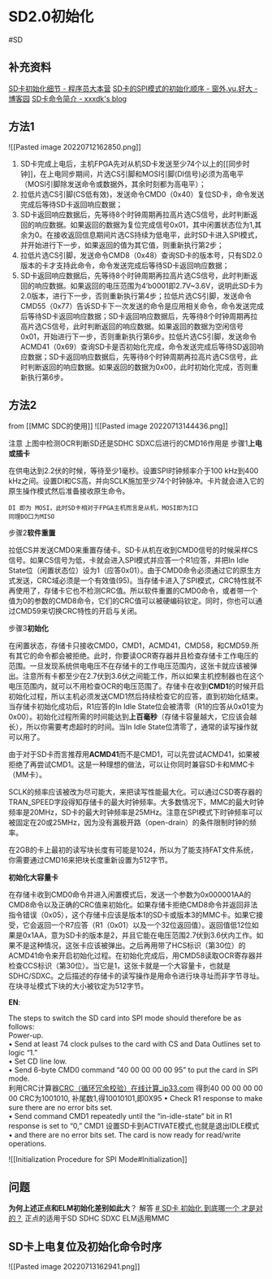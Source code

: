# SD2.0初始化
#SD 
## 补充资料
[SD卡初始化细节 - 程序员大本营](https://www.pianshen.com/article/3747783139/)
[SD卡的SPI模式的初始化顺序 - 窗外.yu.好大 - 博客园](https://www.cnblogs.com/mrightt/archive/2011/06/23/2088265.html)
[SD卡命令简介 - xxxdk's blog](http://xxxdk.xyz/xxx/2021/01/SD%E5%8D%A1%E5%91%BD%E4%BB%A4%E7%AE%80%E4%BB%8B/)
## 方法1 
![[Pasted image 20220712162850.png]]

1. SD卡完成上电后，主机FPGA先对从机SD卡发送至少74个以上的[[同步时钟]]，在上电同步期间，片选CS引脚和MOSI引脚(DI信号)必须为高电平（MOSI引脚除发送命令或数据外，其余时刻都为高电平）；
2. 拉低片选CS引脚(CS低有效)，发送命令CMD0（0x40）复位SD卡，命令发送完成后等待SD卡返回响应数据；
3. SD卡返回响应数据后，先等待8个时钟周期再拉高片选CS信号，此时判断返回的响应数据。如果返回的数据为复位完成信号0x01，其中闲置状态位为1,其余为0。在接收返回信息期间片选CS持续为低电平，此时SD卡进入SPI模式，并开始进行下一步，如果返回的值为其它值，则重新执行第2步；
4. 拉低片选CS引脚，发送命令CMD8（0x48）查询SD卡的版本号，只有SD2.0版本的卡才支持此命令，命令发送完成后等待SD卡返回响应数据；
5. SD卡返回响应数据后，先等待8个时钟周期再拉高片选CS信号，此时判断返回的响应数据。如果返回的电压范围为4’b0001即2.7V~3.6V，说明此SD卡为2.0版本，进行下一步，否则重新执行第4步；拉低片选CS引脚，发送命令CMD55（0x77）告诉SD卡下一次发送的命令是应用相关命令，命令发送完成后等待SD卡返回响应数据；SD卡返回响应数据后，先等待8个时钟周期再拉高片选CS信号，此时判断返回的响应数据。如果返回的数据为空闲信号0x01，开始进行下一步，否则重新执行第6步。拉低片选CS引脚，发送命令ACMD41（0x69）查询SD卡是否初始化完成，命令发送完成后等待SD返回响应数据；SD卡返回响应数据后，先等待8个时钟周期再拉高片选CS信号，此时判断返回的响应数据。如果返回的数据为0x00，此时初始化完成，否则重新执行第6步。
## 方法2
from [[MMC SDC的使用]]
![[Pasted image 20220713144436.png]]

注意 上图中检测OCR判断SD还是SDHC  SDXC后进行的CMD16作用是 
步骤1**上电或插卡**  
  
在供电达到2.2伏的时候，等待至少1毫秒。设置SPI时钟频率介于100 kHz到400 kHz之间。设置DI和CS高，并向SCLK施加至少74个时钟脉冲。卡片就会进入它的原生操作模式然后准备接收原生命令。  

	DI 即为 MOSI，此时SD卡相对于FPGA主机而言是从机，MOSI即为I口
	同理DO口为MISO
	  
步骤2**软件重置**  
  
拉低CS并发送CMD0来重置存储卡。SD卡从机在收到CMD0信号的时候采样CS信号。如果CS信号为低，卡就会进入SPI模式并应答一个R1应答，并把In Idle State位（闲置状态位）设为1（应答0x01）。由于CMD0命令必须通过它的原生方式发送，CRC域必须是一个有效值(95)。当存储卡进入了SPI模式，CRC特性就不再使用了，存储卡它也不检测CRC值。所以软件重置的CMD0命令，或者带一个值为0的参数的CMD8命令，它们的CRC值可以被硬编码钦定。同时，你也可以通过CMD59来切换CRC特性的开启与关闭。  
  
步骤3**初始化**  
  
在闲置状态，存储卡只接收CMD0，CMD1，ACMD41，CMD58，和CMD59.所有其它的命令都会被拒绝。此时，你要读OCR寄存器并且检查存储卡工作电压的范围。一旦发现系统供电电压不在存储卡的工作电压范围内，这张卡就应该被弹出。注意所有卡都至少在2.7伏到3.6伏之间能工作，所以如果主机控制器也在这个电压范围内，就可以不用检查OCR的电压范围了。存储卡在收到**CMD1**的时候开启初始化过程，所以主机必须发送CMD1然后持续检查它的应答，直到初始化结束。当存储卡初始化成功后，R1应答的In Idle State位会被清零（R1的应答从0x01变为0x00）。初始化过程所需的时间能达到**上百毫秒**（存储卡容量越大，它应该会越长），所以你需要考虑超时的时间。当In Idle State位清零了，通常的读写操作就可以用了。  
  
由于对于SD卡而言推荐用**ACMD41**而不是CMD1，可以先尝试ACMD41，如果被拒绝了再尝试CMD1。这是一种理想的做法，可以让你同时兼容SD卡和MMC卡（MM卡）。  
  
SCLK的频率应该被改为尽可能大，来把读写性能最大化。可以通过CSD寄存器的TRAN_SPEED字段得知存储卡的最大时钟频率。大多数情况下，MMC的最大时钟频率是20MHz，SD卡的最大时钟频率是25MHz。注意在SPI模式下时钟频率可以被固定在20或25MHz，因为没有漏极开路（open-drain）的条件限制时钟的频率。  
  
在2GB的卡上最初的读写块长度有可能是1024，所以为了能支持FAT文件系统，你需要通过CMD16来把块长度重新设置为512字节。  
  
**初始化大容量卡**  
  
在存储卡收到CMD0命令并进入闲置模式后，发送一个参数为0x000001AA的CMD8命令以及正确的CRC值来初始化。如果存储卡拒绝CMD8命令并返回非法指令错误（0x05），这个存储卡应该是版本1的SD卡或版本3的MMC卡。如果它接受，它会返回一个R7应答（R1（0x01）以及一个32位返回值）。返回值低12位如果是0x1AA，意为SD卡的版本是2，并且它能在电压范围2.7伏到3.6伏内工作。如果不是这种情况，这张卡应该被弹出。之后再用带了HCS标识（第30位）的ACMD41命令来开启初始化过程。在初始化完成后，用CMD58读取OCR寄存器并检查CCS标识（第30位）。当它是1，这张卡就是一个大容量卡，也就是SDHC/SDXC。之后描述的存储卡的读写操作是用命令进行块寻址而非字节寻址。在块寻址模式下块的大小被钦定为512字节。  

**EN**:

The steps to switch the SD card into SPI mode should therefore be as follows:  
Power-up.  
• Send at least 74 clock pulses to the card with CS and Data Outlines set to logic “1.”  
• Set CD line low.  
• Send 6-byte CMD0 command “40 00 00 00 00 95” to put the card in SPI mode.  
	利用CRC计算器[CRC（循环冗余校验）在线计算_ip33.com](http://www.ip33.com/crc.html)
	得到40 00 00 00 00 00 CRC为1001010, 补尾数1,得10010101,即0X95
• Check R1 response to make sure there are no error bits set.  
• Send command CMD1 repeatedly until the “in-idle-state” bit in R1 response is set to “0,”  CMD1 设置SD卡到ACTIVATE模式,也就是退出IDLE模式
• and there are no error bits set. The card is now ready for read/write operations.

![[Initialization Procedure for SPI Mode#Initialization]]

## 问题
**为何上述正点和ELM初始化差别如此大**？
解答
[# SD卡 初始化 到底哪一个 才是对的？](https://zhidao.baidu.com/question/552597276.html)
正点的适用于SD SDHC SDXC 
ELM适用MMC
## SD卡上电复位及初始化命令时序
![[Pasted image 20220713162941.png]]